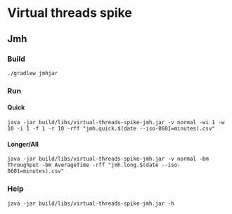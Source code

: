 # Virtual threads spike

## Jmh

### Build
`./gradlew jmhjar`

### Run

#### Quick
`java -jar build/libs/virtual-threads-spike-jmh.jar -v normal -wi 1 -w 10 -i 1 -f 1 -r 10 -rff "jmh.quick.$(date --iso-8601=minutes).csv"`

#### Longer/All
`java -jar build/libs/virtual-threads-spike-jmh.jar -v normal -bm Throughput -bm AverageTime -rff "jmh.long.$(date --iso-8601=minutes).csv"`

### Help
`java -jar build/libs/virtual-threads-spike-jmh.jar -h`
